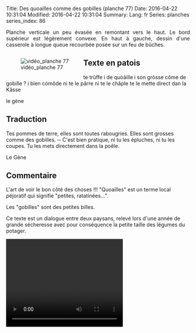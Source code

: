 Title: Des quoailles comme des gobilles (planche 77)
Date: 2016-04-22 10:31:04
Modified: 2016-04-22 10:31:04
Summary: 
Lang: fr
Series: planches
series_index: 86

<p style="text-align:justify;">Planche verticale un peu évasée en remontant vers le haut. Le bord supérieur est légèrement convexe. En haut à gauche, dessin d'une casserole à longue queue recourbée posée sur un feu de bûches.</p>

<figure class="image-block" style="float: left;">
  <img alt="vidéo_planche 77" src="{static}/images/planche_77.png">
  <figcaption style="max-width: 169px">vidéo_planche 77</figcaption>
</figure>


## Texte en patois
te trûffe i de quòâille i son gròsse côme de gobille ?
i bïen cómôde ni te le pârre ni te le châple te le mette direct dan la Kâsse

le gène


## Traduction
Tes pommes de terre, elles sont toutes rabougries. Elles sont grosses comme des gobilles.
─    C'est bien pratique, ni tu les épluches, ni tu les coupes. Tu les mets directement dans la poêle.

Le Gène

## Commentaire
L'art de voir le bon côté des choses !!!
"Quoailles" est un terme local péjoratif qui signifie "petites, ratatinées…".

Les "gobilles" sont des petites billes.

Ce texte est un dialogue entre deux paysans, relevé lors d'une année de grande sécheresse avec pour conséquence la petite taille des légumes du potager.






<video width="320" height="240" controls>
  <source src="https://d1njpgd0ygatdn.cloudfront.net/video_77.mp4" type="video/mp4">
</video>
